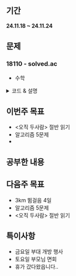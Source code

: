 ## 기간
**24.11.18 ~ 24.11.24**

## 문제

### 18110 - solved.ac
- 수학
<details>
<summary> 코드 & 설명 </summary>
    <div>
    - 평균구하는 문제.
    - floor 함수로 반올림 만들기를 알았다.
    - floor은 내림 함수인데, 함수의 인자로 들어가는 수에 0.5를 더해서 넣으면 반올림이 가능하다.
    
``` c++
#include <iostream>
#include <vector>
#include <algorithm>
#include <cmath>

using namespace std;

int main()
{
    int N; cin >> N;
    vector<int> v;
    if(N == 0) {
        cout << 0;
        return 0;
    }
    
    for(int i = 0; i < N; i++) {
        int a;
        cin >> a;
        v.push_back(a);
    }
    
    sort(v.begin(), v.end());
    
    int cut_person = floor((float)N * 0.15 + 0.5);
    int avg = 0;
    
    for(int i = 0; i < N - cut_person; i++) 
    {
        if(i < cut_person) {
            continue;
        }
        
        avg += v[i];
    }
    
    avg = floor((float)avg / (N - 2 * cut_person) + 0.5);
    cout << avg;
    
    return 0;
}
```
</div>
</details>

## 이번주 목표
- <오직 두사람> 절반 읽기
- 알고리즘 5문제
- 

## 공부한 내용


## 다음주 목표
- 3km 뜀걸음 4일
- 알고리즘 5문제
- <오직 두사람> 절반 읽기

## 특이사항
- 금요일 부대 개방 행사
- 토요일 부모님 면회
- 휴가 갔다왔읍니다..
